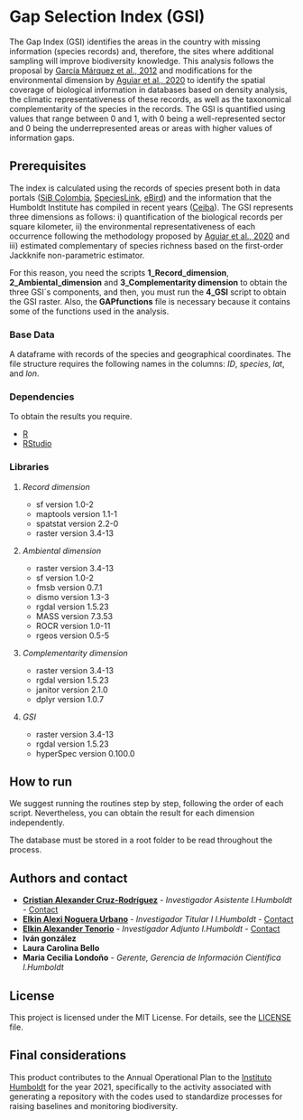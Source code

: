 # Gap Selection Index (GSI)

The Gap Index (GSI) identifies the areas in the country with missing information (species records) and, therefore, the sites where additional sampling will improve biodiversity knowledge. This analysis follows the proposal by [García Márquez et al., 2012](http://www.biodiversity-plants.de/biodivers_ecol/article_meta.php?DOI=10.7809/b-e.00057) and modifications for the environmental dimension by [Aguiar et al., 2020](https://onlinelibrary.wiley.com/doi/full/10.1111/ddi.13137) to identify the spatial coverage of biological information in databases based on density analysis, the climatic representativeness of these records, as well as the taxonomical complementarity of the species in the records. The GSI is quantified using values ​​that range between 0 and 1, with 0 being a well-represented sector and 0 being the underrepresented areas or areas with higher values of information gaps.

## Prerequisites

The index is calculated using the records of species present both in data portals ([SiB Colombia](https://sibcolombia.net/), [SpeciesLink](http://splink.cria.org.br/), [eBird](https://ebird.org/home)) and the information that the Humboldt Institute has compiled in recent years ([Ceiba](http://i2d.humboldt.org.co/ceiba/)). The GSI represents three dimensions as follows: i) quantification of the biological records per square kilometer, ii) the environmental representativeness of each occurrence following the methodology proposed by [Aguiar et al., 2020](https://onlinelibrary.wiley.com/doi/full/10.1111/ddi.13137) and iii) estimated complementary of species richness based on the first-order Jackknife non-parametric estimator. 

For this reason, you need the scripts **1_Record_dimension**, **2_Ambiental_dimension** and **3_Complementarity dimension** to obtain the three GSI´s components, and then, you must run the **4_GSI** script to obtain the GSI raster. Also, the **GAPfunctions** file is necessary because it contains some of the functions used in the analysis.


### Base Data

A dataframe with records of the species and geographical coordinates. The file structure requires the following names in the columns: _ID_, _species_, _lat_, and _lon_.

### Dependencies

To obtain the results you require. 

* [R](https://cran.r-project.org/mirrors.html)
* [RStudio](https://www.rstudio.com/products/rstudio/download/#download)

### Libraries

1. _Record dimension_
   - sf version 1.0-2 
   - maptools version 1.1-1
   - spatstat version 2.2-0
   - raster version 3.4-13

2. _Ambiental dimension_
   - raster version 3.4-13
   - sf version 1.0-2
   - fmsb version 0.7.1
   - dismo version 1.3-3
   - rgdal version 1.5.23
   - MASS version 7.3.53
   - ROCR version 1.0-11
   - rgeos version 0.5-5

3. _Complementarity dimension_
   - raster version 3.4-13
   - rgdal version 1.5.23
   - janitor version 2.1.0
   - dplyr version 1.0.7

4. _GSI_
   - raster version 3.4-13
   - rgdal version 1.5.23
   - hyperSpec version 0.100.0


## How to run

We suggest running the routines step by step, following the order of each script. Nevertheless, you can obtain the result for each dimension independently. 

The database must be stored in a root folder to be read throughout the process.

 ## Authors and contact
 
* **[Cristian Alexander Cruz-Rodríguez](https://github.com/crcruzr)** - *Investigador Asistente I.Humboldt* -  [Contact](ccruz@humboldt.org.co)
* **[Elkin Alexi Noguera Urbano](https://github.com/elkalexno)** - *Investigador Titular I I.Humboldt* - [Contact](enoguera@humboldt.org.co)
* **[Elkin Alexander Tenorio](https://github.com/Elkin01)** - *Investigador Adjunto I.Humboldt* - [Contact](etenorio@humboldt.org.co)
* **Iván gonzález**
* **Laura Carolina Bello**
* **Maria Cecilia Londoño** - *Gerente, Gerencia de Información Científica I.Humboldt*  

## License

This project is licensed under the MIT License. For details, see the [LICENSE](https://github.com/crcruzr/Gap-selection-Index--GSI/blob/main/LICENSE) file.

## Final considerations

This product contributes to the Annual Operational Plan to the [Instituto Humboldt](http://www.humboldt.org.co/es/) for the year 2021, specifically to the activity associated with generating a repository with the codes used to standardize processes for raising baselines and monitoring biodiversity.
